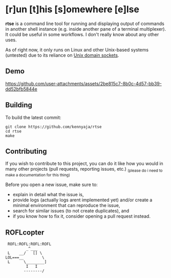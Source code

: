 # [r]un [t]his [s]omewhere [e]lse

**rtse** is a command line tool for running and displaying output of commands in another shell instance (e.g. inside another pane of a terminal multiplexer). It could be useful in some workflows. I don't really know about any other uses.

As of right now, it only runs on Linux and other Unix-based systems (untested) due to its reliance on [Unix domain sockets](https://en.wikipedia.org/wiki/Unix_domain_socket).


## Demo

https://github.com/user-attachments/assets/2be815c7-8b0c-4d57-bb39-dd52bfb5844e


## Building

To build the latest commit:
```
git clone https://github.com/kennyaja/rtse
cd rtse
make
```


## Contributing

If you wish to contribute to this project, you can do it like how you would in many other projects (pull requests, reporting issues, etc.) <sub>(please do i need to make a documentation for this thing)</sub>


Before you open a new issue, make sure to:

* explain in detail what the issue is,
* provide logs (actually logs arent implemented yet) and/or create a minimal environment that can reproduce the issue,
* search for similar issues (to not create duplicates), and
* if you know how to fix it, consider opening a pull request instead.


## ROFLcopter

```
 ROFL:ROFL:ROFL:ROFL
         _^___
 L    __/   [] \
LOL===__        \
 L      \________]
         I   I
        --------/
```

